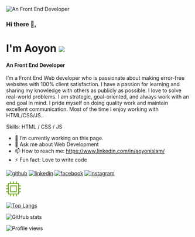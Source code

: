 ![An Front End Developer](https://arturssmirnovs.github.io//images/banner.png)
### Hi there 👋,
# I'm Aoyon <img src="https://camo.githubusercontent.com/2c8b3670d933220ae3c023fa1d568682975cce3f10799d0d3ff5ecac394b4ee8/68747470733a2f2f6d656469612e67697068792e636f6d2f6d656469612f31326f75664342304d795a31476f2f67697068792e676966" data-canonical-src="https://media.giphy.com/media/12oufCB0MyZ1Go/giphy.gif" style="max-width: 100%; display: inline-block;" data-target="animated-image.originalImage">
#### An Front End Developer


I’m a Front End Web developer who is passionate about making error-free websites with 100% client satisfaction. I have a passion for learning and sharing my knowledge with others as publicly as possible. I love to solve real-world problems. I am strategic, goal-oriented, and always work with an end goal in mind. I pride myself on doing quality work and maintain excellent communication. Most of the time I enjoy working with HTML/CSS/JS..

Skills: HTML / CSS / JS

- 🔭 I’m currently working on this page. 
- 💬 Ask me about Web Development 
- 📫 How to reach me: https://www.linkedin.com/in/aoyonislam/ 
- ⚡ Fun fact: Love to write code 


[<img src='https://cdn.jsdelivr.net/npm/simple-icons@3.0.1/icons/github.svg' alt='github' height='40'>](https://github.com/AoyonDev)  [<img src='https://cdn.jsdelivr.net/npm/simple-icons@3.0.1/icons/linkedin.svg' alt='linkedin' height='40'>](https://www.linkedin.com/in/aoyonislam/)  [<img src='https://cdn.jsdelivr.net/npm/simple-icons@3.0.1/icons/facebook.svg' alt='facebook' height='40'>](https://www.facebook.com/niloyahmedyt)  [<img src='https://cdn.jsdelivr.net/npm/simple-icons@3.0.1/icons/instagram.svg' alt='instagram' height='40'>](https://www.instagram.com/coderaoyon/)  

<a href='https://docs.github.com/en/developers'><img src='https://raw.githubusercontent.com/acervenky/animated-github-badges/master/assets/devbadge.gif' width='40' height='40'></a> 

[![Top Langs](https://github-readme-stats.vercel.app/api/top-langs/?username=AoyonDev)](https://github.com/anuraghazra/github-readme-stats)

![GitHub stats](https://github-readme-stats.vercel.app/api?username=AoyonDev&show_icons=true)  

![Profile views](https://gpvc.arturio.dev/AoyonDev)  
